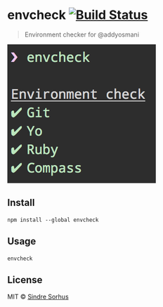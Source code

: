 # envcheck [![Build Status](https://travis-ci.org/sindresorhus/envcheck.png?branch=master)](http://travis-ci.org/sindresorhus/envcheck)

> Environment checker for @addyosmani

![](screenshot.png)


## Install

```
npm install --global envcheck
```

## Usage

```
envcheck
```


## License

MIT © [Sindre Sorhus](http://sindresorhus.com)
